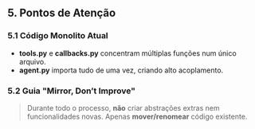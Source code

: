 ## 5. Pontos de Atenção

### 5.1 Código Monolito Atual

- **tools.py** e **callbacks.py** concentram múltiplas funções num único arquivo.
- **agent.py** importa tudo de uma vez, criando alto acoplamento.

### 5.2 Guia "Mirror, Don’t Improve"

> Durante todo o processo, **não** criar abstrações extras nem funcionalidades novas. Apenas **mover/renomear** código existente.


